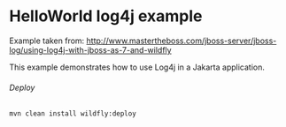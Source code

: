 HelloWorld log4j example
=====================================
Example taken from: http://www.mastertheboss.com/jboss-server/jboss-log/using-log4j-with-jboss-as-7-and-wildfly

This example demonstrates how to use Log4j in a Jakarta application.

###### Deploy
```shell
mvn clean install wildfly:deploy
```
 
